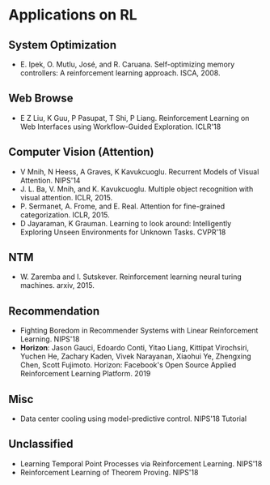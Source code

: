 # Applications on RL

## System Optimization
- E. Ipek, O. Mutlu, José, and R. Caruana. Self-optimizing memory controllers: A reinforcement learning approach. ISCA, 2008.

## Web Browse
- E Z Liu, K Guu, P Pasupat, T Shi, P Liang. Reinforcement Learning on Web Interfaces using Workflow-Guided Exploration. ICLR'18

## Computer Vision (Attention)
- V Mnih, N Heess, A Graves, K Kavukcuoglu. Recurrent Models of Visual Attention. NIPS'14
- J. L. Ba, V. Mnih, and K. Kavukcuoglu. Multiple object recognition with visual attention. ICLR, 2015.
- P. Sermanet, A. Frome, and E. Real. Attention for fine-grained categorization. ICLR, 2015.
- D Jayaraman, K Grauman. Learning to look around: Intelligently Exploring Unseen Environments for Unknown Tasks. CVPR'18

## NTM
- W. Zaremba and I. Sutskever. Reinforcement learning neural turing machines. arxiv, 2015.

## Recommendation
- Fighting Boredom in Recommender Systems with Linear Reinforcement Learning. NIPS'18
- **Horizon**: Jason Gauci, Edoardo Conti, Yitao Liang, Kittipat Virochsiri, Yuchen He, Zachary Kaden, Vivek Narayanan, Xiaohui Ye, Zhengxing Chen, Scott Fujimoto. Horizon: Facebook's Open Source Applied Reinforcement Learning Platform. 2019

## Misc
- Data center cooling using model-predictive control. NIPS'18 Tutorial

## Unclassified
- Learning Temporal Point Processes via Reinforcement Learning. NIPS'18
- Reinforcement Learning of Theorem Proving. NIPS'18